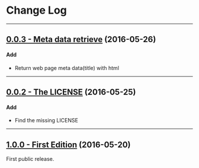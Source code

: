 # Change Log

-----

## [0.0.3 - Meta data retrieve](https://github.com/dongdonggaui/BiblioArchiver/releases/tag/0.0.3) (2016-05-26)

#### Add
* Return web page meta data(title) with html

---

## [0.0.2 - The LICENSE](https://github.com/dongdonggaui/BiblioArchiver/releases/tag/0.0.2) (2016-05-25)

#### Add
* Find the missing LICENSE

---

## [1.0.0 - First Edition](https://github.com/dongdonggaui/BiblioArchiver/releases/tag/0.0.1) (2016-05-20)

First public release.